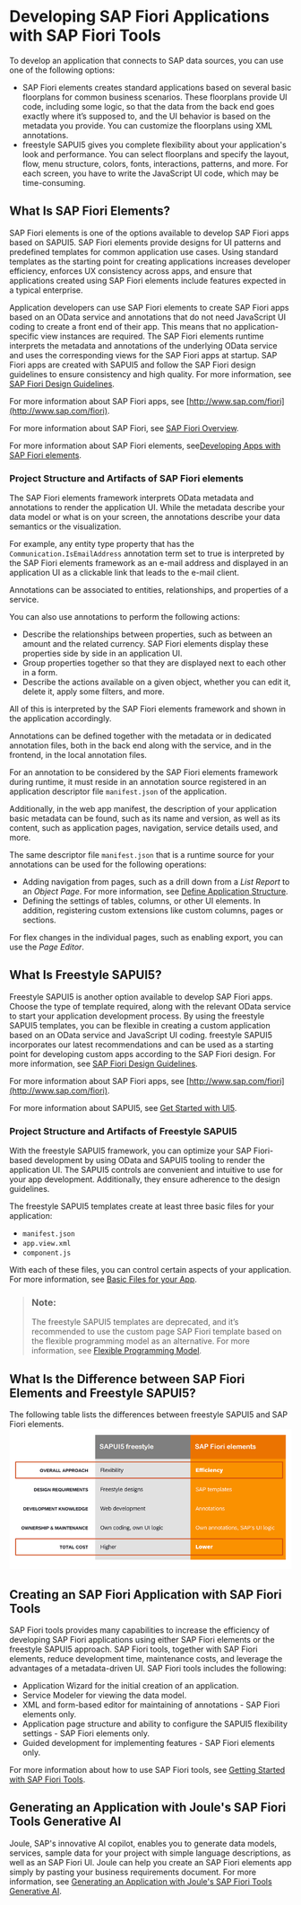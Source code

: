 <!-- loiof09752ebcf63473e9194ea29ca232e56 -->

# Developing SAP Fiori Applications with SAP Fiori Tools

To develop an application that connects to SAP data sources, you can use one of the following options:

-   SAP Fiori elements creates standard applications based on several basic floorplans for common business scenarios. These floorplans provide UI code, including some logic, so that the data from the back end goes exactly where it’s supposed to, and the UI behavior is based on the metadata you provide. You can customize the floorplans using XML annotations.
-   freestyle SAPUI5 gives you complete flexibility about your application's look and performance. You can select floorplans and specify the layout, flow, menu structure, colors, fonts, interactions, patterns, and more. For each screen, you have to write the JavaScript UI code, which may be time-consuming.



<a name="loiof09752ebcf63473e9194ea29ca232e56__section_pnf_3nd_xmb"/>

## What Is SAP Fiori Elements?

SAP Fiori elements is one of the options available to develop SAP Fiori apps based on SAPUI5. SAP Fiori elements provide designs for UI patterns and predefined templates for common application use cases. Using standard templates as the starting point for creating applications increases developer efficiency, enforces UX consistency across apps, and ensure that applications created using SAP Fiori elements include features expected in a typical enterprise.

Application developers can use SAP Fiori elements to create SAP Fiori apps based on an OData service and annotations that do not need JavaScript UI coding to create a front end of their app. This means that no application-specific view instances are required. The SAP Fiori elements runtime interprets the metadata and annotations of the underlying OData service and uses the corresponding views for the SAP Fiori apps at startup. SAP Fiori apps are created with SAPUI5 and follow the SAP Fiori design guidelines to ensure consistency and high quality. For more information, see [SAP Fiori Design Guidelines](http://help.sap.com/disclaimer?site=https://experience.sap.com/fiori-design-web/).

For more information about SAP Fiori apps, see [http://www.sap.com/fiori](http://www.sap.com/fiori).

For more information about SAP Fiori, see [SAP Fiori Overview](https://help.sap.com/viewer/product/SAP_FIORI_OVERVIEW/5_OVERVIEW/en-US?task=discover_task).

For more information about SAP Fiori elements, see[Developing Apps with SAP Fiori elements](https://sapui5.hana.ondemand.com/#/topic/03265b0408e2432c9571d6b3feb6b1fd).



### Project Structure and Artifacts of SAP Fiori elements

The SAP Fiori elements framework interprets OData metadata and annotations to render the application UI. While the metadata describe your data model or what is on your screen, the annotations describe your data semantics or the visualization.

For example, any entity type property that has the `Communication.IsEmailAddress` annotation term set to true is interpreted by the SAP Fiori elements framework as an e-mail address and displayed in an application UI as a clickable link that leads to the e-mail client.

Annotations can be associated to entities, relationships, and properties of a service.

You can also use annotations to perform the following actions:

-   Describe the relationships between properties, such as between an amount and the related currency. SAP Fiori elements display these properties side by side in an application UI.
-   Group properties together so that they are displayed next to each other in a form.
-   Describe the actions available on a given object, whether you can edit it, delete it, apply some filters, and more.

All of this is interpreted by the SAP Fiori elements framework and shown in the application accordingly.

Annotations can be defined together with the metadata or in dedicated annotation files, both in the back end along with the service, and in the frontend, in the local annotation files.

For an annotation to be considered by the SAP Fiori elements framework during runtime, it must reside in an annotation source registered in an application descriptor file `manifest.json` of the application.

Additionally, in the web app manifest, the description of your application basic metadata can be found, such as its name and version, as well as its content, such as application pages, navigation, service details used, and more.

The same descriptor file `manifest.json` that is a runtime source for your annotations can be used for the following operations:

-   Adding navigation from pages, such as a drill down from a *List Report* to an *Object Page*. For more information, see [Define Application Structure](Developing-an-Application/define-application-structure-bae38e6.md).
-   Defining the settings of tables, columns, or other UI elements. In addition, registering custom extensions like custom columns, pages or sections.

For flex changes in the individual pages, such as enabling export, you can use the *Page Editor*.



<a name="loiof09752ebcf63473e9194ea29ca232e56__section_gmp_yrt_jnb"/>

## What Is Freestyle SAPUI5?

Freestyle SAPUI5 is another option available to develop SAP Fiori apps. Choose the type of template required, along with the relevant OData service to start your application development process. By using the freestyle SAPUI5 templates, you can be flexible in creating a custom application based on an OData service and JavaScript UI coding. freestyle SAPUI5 incorporates our latest recommendations and can be used as a starting point for developing custom apps according to the SAP Fiori design. For more information, see [SAP Fiori Design Guidelines](http://help.sap.com/disclaimer?site=https://experience.sap.com/fiori-design-web/).

For more information about SAP Fiori apps, see [http://www.sap.com/fiori](http://www.sap.com/fiori).

For more information about SAPUI5, see [Get Started with UI5](https://sapui5.hana.ondemand.com/).



### Project Structure and Artifacts of Freestyle SAPUI5

With the freestyle SAPUI5 framework, you can optimize your SAP Fiori-based development by using OData and SAPUI5 tooling to render the application UI. The SAPUI5 controls are convenient and intuitive to use for your app development. Additionally, they ensure adherence to the design guidelines.

The freestyle SAPUI5 templates create at least three basic files for your application:

-   `manifest.json`
-   `app.view.xml`
-   `component.js`

With each of these files, you can control certain aspects of your application. For more information, see [Basic Files for your App](https://ui5.sap.com/#/topic/28b59ca857044a7890a22aec8cf1fee9).

> ### Note:  
> The freestyle SAPUI5 templates are deprecated, and it’s recommended to use the custom page SAP Fiori template based on the flexible programming model as an alternative. For more information, see [Flexible Programming Model](https://ui5.sap.com/test-resources/sap/fe/core/fpmExplorer/index.html#/overview/introduction).



<a name="loiof09752ebcf63473e9194ea29ca232e56__section_r3j_ctt_jnb"/>

## What Is the Difference between SAP Fiori Elements and Freestyle SAPUI5?

The following table lists the differences between freestyle SAPUI5 and SAP Fiori elements.![freestyle SAPUI5 vs. SAP Fiori elements](images/ElementsvsFreestlye_a2ba197.png)



<a name="loiof09752ebcf63473e9194ea29ca232e56__section_n5y_kd1_knb"/>

## Creating an SAP Fiori Application with SAP Fiori Tools

SAP Fiori tools provides many capabilities to increase the efficiency of developing SAP Fiori applications using either SAP Fiori elements or the freestyle SAPUI5 approach. SAP Fiori tools, together with SAP Fiori elements, reduce development time, maintenance costs, and leverage the advantages of a metadata-driven UI. SAP Fiori tools includes the following:

-   Application Wizard for the initial creation of an application.
-   Service Modeler for viewing the data model.
-   XML and form-based editor for maintaining of annotations - SAP Fiori elements only.
-   Application page structure and ability to configure the SAPUI5 flexibility settings - SAP Fiori elements only.
-   Guided development for implementing features - SAP Fiori elements only.

For more information about how to use SAP Fiori tools, see [Getting Started with SAP Fiori Tools](https://help.sap.com/docs/SAP_FIORI_tools/17d50220bcd848aa854c9c182d65b699/2d8b1cb11f6541e5ab16f05461c64201.html).



<a name="loiof09752ebcf63473e9194ea29ca232e56__section_o1p_3kz_51c"/>

## Generating an Application with Joule's SAP Fiori Tools Generative AI

Joule, SAP's innovative AI copilot, enables you to generate data models, services, sample data for your project with simple language descriptions, as well as an SAP Fiori UI. Joule can help you create an SAP Fiori elements app simply by pasting your business requirements document. For more information, see [Generating an Application with Joule's SAP Fiori Tools Generative AI](https://help.sap.com/docs/SAP_FIORI_tools/17d50220bcd848aa854c9c182d65b699/6845fedbb38c4da7a54a2c76081f3abb.html).

